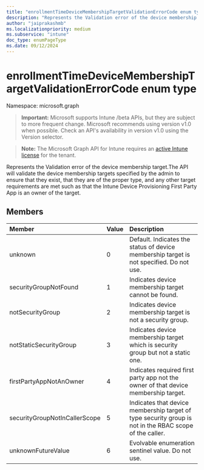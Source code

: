 ```yaml
---
title: "enrollmentTimeDeviceMembershipTargetValidationErrorCode enum type"
description: "Represents the Validation error of the device membership target.The API will validate the device membership targets specified by the admin to ensure that they exist, that they are of the proper type, and any other target requirements are met such as that the Intune Device Provisioning First Party App is an owner of the target."
author: "jaiprakashmb"
ms.localizationpriority: medium
ms.subservice: "intune"
doc_type: enumPageType
ms.date: 09/12/2024
---
```


# enrollmentTimeDeviceMembershipTargetValidationErrorCode enum type

Namespace: microsoft.graph

> **Important:** Microsoft supports Intune /beta APIs, but they are subject to more frequent change. Microsoft recommends using version v1.0 when possible. Check an API's availability in version v1.0 using the Version selector.

> **Note:** The Microsoft Graph API for Intune requires an [active Intune license](https://go.microsoft.com/fwlink/?linkid=839381) for the tenant.

Represents the Validation error of the device membership target.The API will validate the device membership targets specified by the admin to ensure that they exist, that they are of the proper type, and any other target requirements are met such as that the Intune Device Provisioning First Party App is an owner of the target.

## Members
|Member|Value|Description|
|:---|:---|:---|
|unknown|0|Default. Indicates the status of device membership target is not specified. Do not use.|
|securityGroupNotFound|1|Indicates device membership target cannot be found.|
|notSecurityGroup|2|Indicates device membership target is not a security group.|
|notStaticSecurityGroup|3|Indicates device membership target which is security group but not a static one.|
|firstPartyAppNotAnOwner|4|Indicates required first party app not the owner of that device membership target.|
|securityGroupNotInCallerScope|5|Indicates that device membership target of type security group is not in the RBAC scope of the caller.|
|unknownFutureValue|6|Evolvable enumeration sentinel value. Do not use.|
